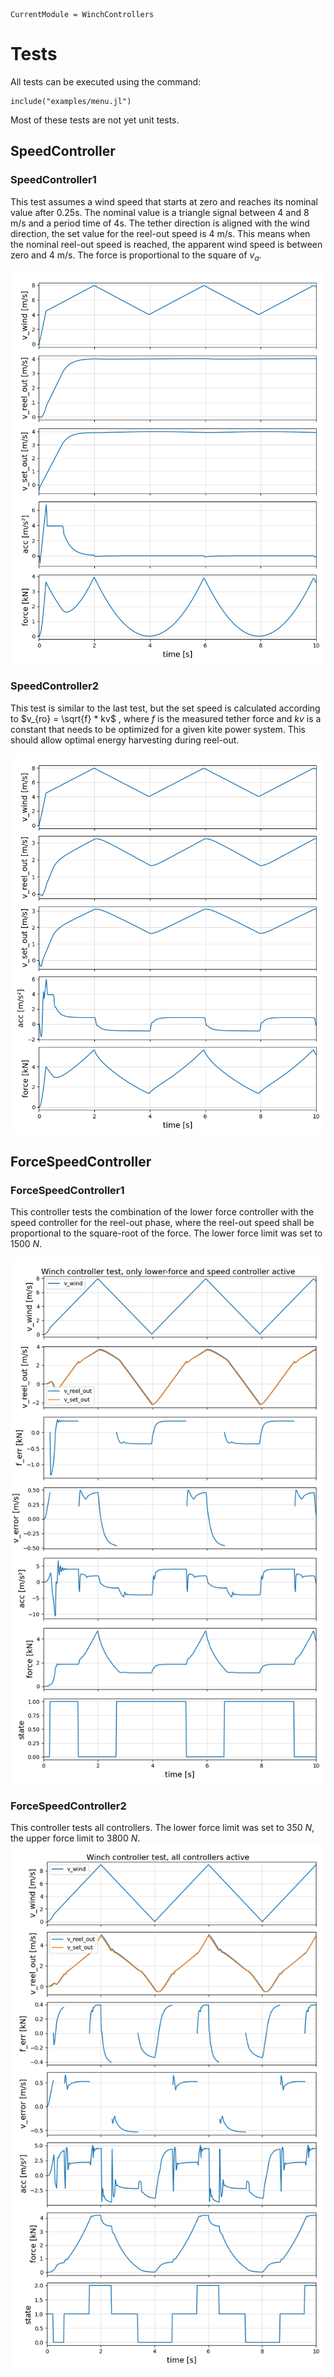 ```@meta
CurrentModule = WinchControllers
```

# Tests
All tests can be executed using the command:
```
include("examples/menu.jl")
```
Most of these tests are not yet unit tests.

## SpeedController

### SpeedController1
This test assumes a wind speed that starts at zero and reaches its nominal value after 0.25s. The nominal
value is a triangle signal between 4 and 8 m/s and a period time of 4s. The tether direction is aligned with the 
wind direction, the set value for the reel-out speed is 4 m/s. This means when the nominal reel-out speed is reached,
the apparent wind speed is between zero and 4 m/s. The force is proportional to the square of $v_a$.

![test_speedcontroller1](assets/test_speedcontroller1.png)

### SpeedController2

This test is similar to the last test, but the set speed is calculated according to 
$v_{ro} = \sqrt{f} * kv$ , 
where $f$ is the measured tether force and $kv$ is a constant that needs to be optimized for a given kite power system. This should allow optimal energy harvesting during reel-out.

![test_speedcontroller1](assets/test_speedcontroller2.png)

## ForceSpeedController
### ForceSpeedController1

This controller tests the combination of the lower force controller with the speed controller for the reel-out phase,
where the reel-out speed shall be proportional to the square-root of the force. The lower force limit was set to
$1500~N$.

![test_forcespeedcontroller1](assets/test_forcespeed_1.png)

### ForceSpeedController2

This controller tests all controllers. The lower force limit was set to $350~N$, the upper force limit to $3800~N$.
![test_forcespeedcontroller1](assets/test_forcespeed_2.png)